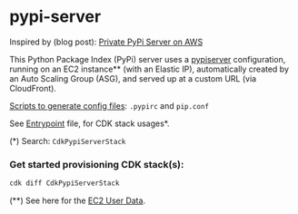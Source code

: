 # pypi-server

Inspired by (blog post): [Private PyPi Server on AWS](https://faun.pub/private-pypi-server-on-aws-with-terraform-1c6b9409b450)

This Python Package Index (PyPi) server uses a [pypiserver](https://pypi.org/project/pypiserver/) configuration, running on an EC2 instance** (with an Elastic IP), automatically created by an Auto Scaling Group (ASG), and served up at a custom URL (via CloudFront).

[Scripts to generate config files](https://github.com/d-w-arnold/aws-scripts-examples/blob/main/README.md#pypi-server): `.pypirc` and `pip.conf`

See [Entrypoint](https://github.com/d-w-arnold/aws-cdk-examples/blob/main/cdk-sih/app.py) file, for CDK stack usages\*.

(*) Search: `CdkPypiServerStack`

### Get started provisioning CDK stack(s):

```bash
cdk diff CdkPypiServerStack
```

(**) See here for the [EC2 User Data](https://github.com/d-w-arnold/aws-ec2-examples/tree/main/pypi_server).

